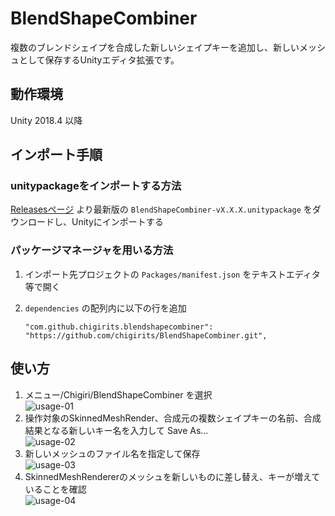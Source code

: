 # BlendShapeCombiner

複数のブレンドシェイプを合成した新しいシェイプキーを追加し、新しいメッシュとして保存するUnityエディタ拡張です。

## 動作環境

Unity 2018.4 以降

## インポート手順

### unitypackageをインポートする方法

[Releasesページ](https://github.com/chigirits/BlendShapeCombiner/releases) より最新版の `BlendShapeCombiner-vX.X.X.unitypackage` をダウンロードし、Unityにインポートする

### パッケージマネージャを用いる方法

1. インポート先プロジェクトの `Packages/manifest.json` をテキストエディタ等で開く
2. `dependencies` の配列内に以下の行を追加
   
   ```
   "com.github.chigirits.blendshapecombiner": "https://github.com/chigirits/BlendShapeCombiner.git",
   ```

## 使い方

1. メニュー/Chigiri/BlendShapeCombiner を選択<br>
   ![usage-01](https://user-images.githubusercontent.com/61717977/89705645-fe6cfa80-d999-11ea-9cb2-faeecdff5b43.png)
2. 操作対象のSkinnedMeshRender、合成元の複数シェイプキーの名前、合成結果となる新しいキー名を入力して Save As...<br>
   ![usage-02](https://user-images.githubusercontent.com/61717977/89705647-ff9e2780-d999-11ea-813a-8f23d24fbdc9.png)
3. 新しいメッシュのファイル名を指定して保存<br>
   ![usage-03](https://user-images.githubusercontent.com/61717977/89705648-00cf5480-d99a-11ea-9991-fdd23459b053.png)
4. SkinnedMeshRendererのメッシュを新しいものに差し替え、キーが増えていることを確認<br>
   ![usage-04](https://user-images.githubusercontent.com/61717977/89705650-0167eb00-d99a-11ea-9226-d0caa7bca331.png)
